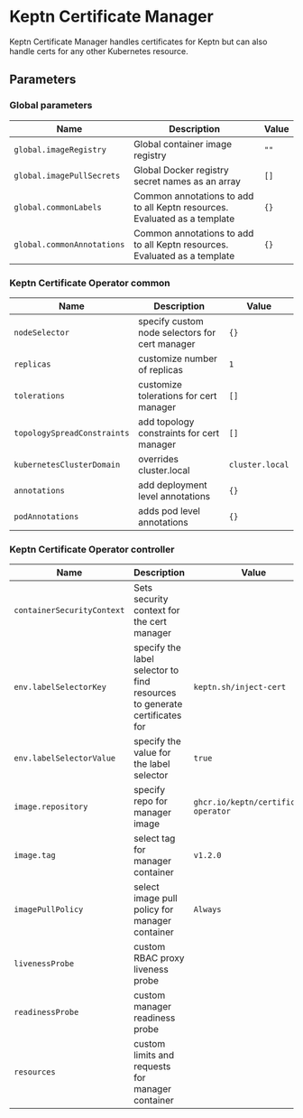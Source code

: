 # Keptn Certificate Manager

Keptn Certificate Manager handles certificates for Keptn but can also handle certs for any other Kubernetes
resource.

<!-- markdownlint-disable MD012 -->
## Parameters

### Global parameters

| Name                       | Description                                                               | Value |
| -------------------------- | ------------------------------------------------------------------------- | ----- |
| `global.imageRegistry`     | Global container image registry                                           | `""`  |
| `global.imagePullSecrets`  | Global Docker registry secret names as an array                           | `[]`  |
| `global.commonLabels`      | Common annotations to add to all Keptn resources. Evaluated as a template | `{}`  |
| `global.commonAnnotations` | Common annotations to add to all Keptn resources. Evaluated as a template | `{}`  |

### Keptn Certificate Operator common

| Name                        | Description                                    | Value           |
| --------------------------- | ---------------------------------------------- | --------------- |
| `nodeSelector`              | specify custom node selectors for cert manager | `{}`            |
| `replicas`                  | customize number of replicas                   | `1`             |
| `tolerations`               | customize tolerations for cert manager         | `[]`            |
| `topologySpreadConstraints` | add topology constraints for cert manager      | `[]`            |
| `kubernetesClusterDomain`   | overrides cluster.local                        | `cluster.local` |
| `annotations`               | add deployment level annotations               | `{}`            |
| `podAnnotations`            | adds pod level annotations                     | `{}`            |

### Keptn Certificate Operator controller

| Name                       | Description                                                               | Value                                |
| -------------------------- | ------------------------------------------------------------------------- | ------------------------------------ |
| `containerSecurityContext` | Sets security context for the cert manager                                |                                      |
| `env.labelSelectorKey`     | specify the label selector to find resources to generate certificates for | `keptn.sh/inject-cert`               |
| `env.labelSelectorValue`   | specify the value for the label selector                                  | `true`                               |
| `image.repository`         | specify repo for manager image                                            | `ghcr.io/keptn/certificate-operator` |
| `image.tag`                | select tag for manager container                                          | `v1.2.0`                             |
| `imagePullPolicy`          | select image pull policy for manager container                            | `Always`                             |
| `livenessProbe`            | custom RBAC proxy liveness probe                                          |                                      |
| `readinessProbe`           | custom manager readiness probe                                            |                                      |
| `resources`                | custom limits and requests for manager container                          |                                      |
